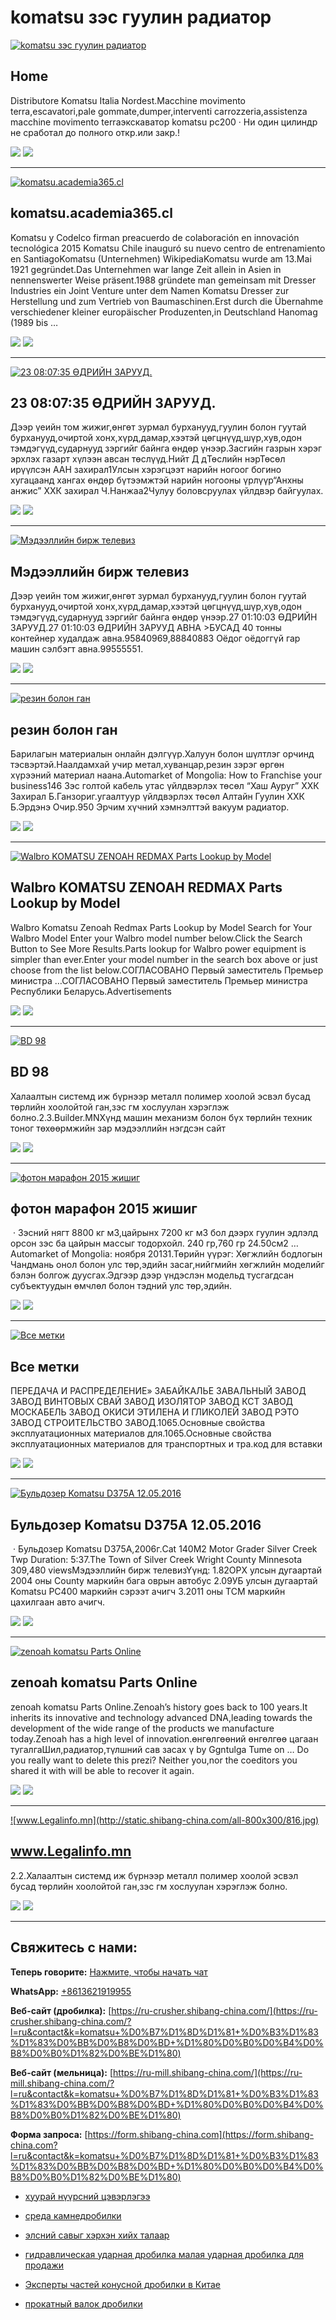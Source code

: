 # komatsu зэс гуулин радиатор

<a href="https://swt.shibang-china.com/?l=ru&img&k=komatsu+%D0%B7%D1%8D%D1%81+%D0%B3%D1%83%D1%83%D0%BB%D0%B8%D0%BD+%D1%80%D0%B0%D0%B4%D0%B8%D0%B0%D1%82%D0%BE%D1%80" target="_blank">![komatsu зэс гуулин радиатор](http://static.shibang-china.com/all-800x300/1186.jpg)</a>

## Home
Distributore Komatsu Italia Nordest.Macchine movimento terra,escavatori,pale gommate,dumper,interventi carrozzeria,assistenza macchine movimento terraэкскаватор komatsu pc200&nbsp;&#0183;&#32;Ни один цилиндр не сработал до полного откр.или закр.!


<a href="https://whatsapp.shibangsoft.com/WhatsApp.php" target="_blank" title="WhatsApp">![](http://static.shibang-china.com/icon/whatsapp.png)</a> <a href="https://swt.shibang-china.com/?l=ru&icon&k=komatsu+%D0%B7%D1%8D%D1%81+%D0%B3%D1%83%D1%83%D0%BB%D0%B8%D0%BD+%D1%80%D0%B0%D0%B4%D0%B8%D0%B0%D1%82%D0%BE%D1%80" target="_blank">![](http://static.shibang-china.com/icon/chat-ru.png)</a>

---

<a href="https://swt.shibang-china.com/?l=ru&img&k=komatsu+%D0%B7%D1%8D%D1%81+%D0%B3%D1%83%D1%83%D0%BB%D0%B8%D0%BD+%D1%80%D0%B0%D0%B4%D0%B8%D0%B0%D1%82%D0%BE%D1%80" target="_blank">![komatsu.academia365.cl](http://static.shibang-china.com/all-800x300/1060.jpg)</a>

## komatsu.academia365.cl
Komatsu y Codelco firman preacuerdo de colaboraci&#243;n en innovaci&#243;n tecnol&#243;gica 2015 Komatsu Chile inaugur&#243; su nuevo centro de entrenamiento en SantiagoKomatsu (Unternehmen) WikipediaKomatsu wurde am 13.Mai 1921 gegr&#252;ndet.Das Unternehmen war lange Zeit allein in Asien in nennenswerter Weise pr&#228;sent.1988 gr&#252;ndete man gemeinsam mit Dresser Industries ein Joint Venture unter dem Namen Komatsu Dresser zur Herstellung und zum Vertrieb von Baumaschinen.Erst durch die &#220;bernahme verschiedener kleiner europ&#228;ischer Produzenten,in Deutschland Hanomag (1989 bis …


<a href="https://whatsapp.shibangsoft.com/WhatsApp.php" target="_blank" title="WhatsApp">![](http://static.shibang-china.com/icon/whatsapp.png)</a> <a href="https://swt.shibang-china.com/?l=ru&icon&k=komatsu+%D0%B7%D1%8D%D1%81+%D0%B3%D1%83%D1%83%D0%BB%D0%B8%D0%BD+%D1%80%D0%B0%D0%B4%D0%B8%D0%B0%D1%82%D0%BE%D1%80" target="_blank">![](http://static.shibang-china.com/icon/chat-ru.png)</a>

---

<a href="https://swt.shibang-china.com/?l=ru&img&k=komatsu+%D0%B7%D1%8D%D1%81+%D0%B3%D1%83%D1%83%D0%BB%D0%B8%D0%BD+%D1%80%D0%B0%D0%B4%D0%B8%D0%B0%D1%82%D0%BE%D1%80" target="_blank">![23 08:07:35 ӨДРИЙН ЗАРУУД.](http://static.shibang-china.com/all-800x300/1207.jpg)</a>

## 23 08:07:35 ӨДРИЙН ЗАРУУД.
Дээр үеийн том жижиг,өнгөт зурмал бурханууд,гуулин болон гуутай бурханууд,очиртой хонх,хүрд,дамар,хээтэй цөгцнүүд,шүр,хув,одон тэмдэгүүд,сударнууд зэргийг байнга өндөр үнээр.Засгийн газрын хэрэг эрхлэх газарт хүлээн авсан төслүүд.Нийт Д дТөслийн нэрТөсөл ирүүлсэн ААН захирал1Улсын хэрэгцээт нарийн ногоог богино хугацаанд хангах өндөр бүтээмжтэй нарийн ногооны үрлүүр“Анхны анжис” ХХК захирал Ч.Нанжаа2Чулуу боловсруулах үйлдвэр байгуулах.


<a href="https://whatsapp.shibangsoft.com/WhatsApp.php" target="_blank" title="WhatsApp">![](http://static.shibang-china.com/icon/whatsapp.png)</a> <a href="https://swt.shibang-china.com/?l=ru&icon&k=komatsu+%D0%B7%D1%8D%D1%81+%D0%B3%D1%83%D1%83%D0%BB%D0%B8%D0%BD+%D1%80%D0%B0%D0%B4%D0%B8%D0%B0%D1%82%D0%BE%D1%80" target="_blank">![](http://static.shibang-china.com/icon/chat-ru.png)</a>

---

<a href="https://swt.shibang-china.com/?l=ru&img&k=komatsu+%D0%B7%D1%8D%D1%81+%D0%B3%D1%83%D1%83%D0%BB%D0%B8%D0%BD+%D1%80%D0%B0%D0%B4%D0%B8%D0%B0%D1%82%D0%BE%D1%80" target="_blank">![Мэдээллийн бирж телевиз](http://static.shibang-china.com/all-800x300/1309.jpg)</a>

## Мэдээллийн бирж телевиз
Дээр үеийн том жижиг,өнгөт зурмал бурханууд,гуулин болон гуутай бурханууд,очиртой хонх,хүрд,дамар,хээтэй цөгцнүүд,шүр,хув,одон тэмдэгүүд,сударнууд зэргийг байнга өндөр үнээр.27 01:10:03 ӨДРИЙН ЗАРУУД.27 01:10:03 ӨДРИЙН ЗАРУУД АВНА &gt;БУСАД 40 тонны контейнер худалдаж авна.95840969,88840883 Оёдог оёдоггүй гар машин сэлбэгт авна.99555551.


<a href="https://whatsapp.shibangsoft.com/WhatsApp.php" target="_blank" title="WhatsApp">![](http://static.shibang-china.com/icon/whatsapp.png)</a> <a href="https://swt.shibang-china.com/?l=ru&icon&k=komatsu+%D0%B7%D1%8D%D1%81+%D0%B3%D1%83%D1%83%D0%BB%D0%B8%D0%BD+%D1%80%D0%B0%D0%B4%D0%B8%D0%B0%D1%82%D0%BE%D1%80" target="_blank">![](http://static.shibang-china.com/icon/chat-ru.png)</a>

---

<a href="https://swt.shibang-china.com/?l=ru&img&k=komatsu+%D0%B7%D1%8D%D1%81+%D0%B3%D1%83%D1%83%D0%BB%D0%B8%D0%BD+%D1%80%D0%B0%D0%B4%D0%B8%D0%B0%D1%82%D0%BE%D1%80" target="_blank">![резин болон ган](http://static.shibang-china.com/all-800x300/984.jpg)</a>

## резин болон ган
Барилагын материалын онлайн дэлгүүр.Халуун болон шүлтлэг орчинд тэсвэртэй.Наалдамхай учир метал,хуванцар,резин зэрэг өргөн хүрээний материал наана.Automarket of Mongolia: How to Franchise your business146 Зэс голтой кабель утас үйлдвэрлэх төсөл “Хаш Ауруг” ХХК Захирал Б.Ганзориг.угаалтуур үйлдвэрлэх төсөл Алтайн Гуулин ХХК Б.Эрдэнэ Очир.950 Эрчим хүчний хэмнэлттэй вакуум радиатор.


<a href="https://whatsapp.shibangsoft.com/WhatsApp.php" target="_blank" title="WhatsApp">![](http://static.shibang-china.com/icon/whatsapp.png)</a> <a href="https://swt.shibang-china.com/?l=ru&icon&k=komatsu+%D0%B7%D1%8D%D1%81+%D0%B3%D1%83%D1%83%D0%BB%D0%B8%D0%BD+%D1%80%D0%B0%D0%B4%D0%B8%D0%B0%D1%82%D0%BE%D1%80" target="_blank">![](http://static.shibang-china.com/icon/chat-ru.png)</a>

---

<a href="https://swt.shibang-china.com/?l=ru&img&k=komatsu+%D0%B7%D1%8D%D1%81+%D0%B3%D1%83%D1%83%D0%BB%D0%B8%D0%BD+%D1%80%D0%B0%D0%B4%D0%B8%D0%B0%D1%82%D0%BE%D1%80" target="_blank">![Walbro KOMATSU ZENOAH REDMAX Parts Lookup by Model](http://static.shibang-china.com/all-800x300/1171.jpg)</a>

## Walbro KOMATSU ZENOAH REDMAX Parts Lookup by Model
Walbro Komatsu Zenoah Redmax Parts Lookup by Model Search for Your Walbro Model Enter your Walbro model number below.Click the Search Button to See More Results.Parts lookup for Walbro power equipment is simpler than ever.Enter your model number in the search box above or just choose from the list below.СОГЛАСОВАНО Первый заместитель Премьер министра …СОГЛАСОВАНО Первый заместитель Премьер министра Республики Беларусь.Advertisements


<a href="https://whatsapp.shibangsoft.com/WhatsApp.php" target="_blank" title="WhatsApp">![](http://static.shibang-china.com/icon/whatsapp.png)</a> <a href="https://swt.shibang-china.com/?l=ru&icon&k=komatsu+%D0%B7%D1%8D%D1%81+%D0%B3%D1%83%D1%83%D0%BB%D0%B8%D0%BD+%D1%80%D0%B0%D0%B4%D0%B8%D0%B0%D1%82%D0%BE%D1%80" target="_blank">![](http://static.shibang-china.com/icon/chat-ru.png)</a>

---

<a href="https://swt.shibang-china.com/?l=ru&img&k=komatsu+%D0%B7%D1%8D%D1%81+%D0%B3%D1%83%D1%83%D0%BB%D0%B8%D0%BD+%D1%80%D0%B0%D0%B4%D0%B8%D0%B0%D1%82%D0%BE%D1%80" target="_blank">![BD 98](http://static.shibang-china.com/all-800x300/522.jpg)</a>

## BD 98
Халаалтын системд иж бүрнээр металл полимер хоолой эсвэл бусад төрлийн хоолойтой ган,зэс гм хослуулан хэрэглэж болно.2.3.Builder.MNХүнд машин механизм болон бүх төрлийн техник тоног төхөөрмжийн зар мэдээллийн нэгдсэн сайт


<a href="https://whatsapp.shibangsoft.com/WhatsApp.php" target="_blank" title="WhatsApp">![](http://static.shibang-china.com/icon/whatsapp.png)</a> <a href="https://swt.shibang-china.com/?l=ru&icon&k=komatsu+%D0%B7%D1%8D%D1%81+%D0%B3%D1%83%D1%83%D0%BB%D0%B8%D0%BD+%D1%80%D0%B0%D0%B4%D0%B8%D0%B0%D1%82%D0%BE%D1%80" target="_blank">![](http://static.shibang-china.com/icon/chat-ru.png)</a>

---

<a href="https://swt.shibang-china.com/?l=ru&img&k=komatsu+%D0%B7%D1%8D%D1%81+%D0%B3%D1%83%D1%83%D0%BB%D0%B8%D0%BD+%D1%80%D0%B0%D0%B4%D0%B8%D0%B0%D1%82%D0%BE%D1%80" target="_blank">![фотон марафон 2015 жишиг](http://static.shibang-china.com/all-800x300/397.jpg)</a>

## фотон марафон 2015 жишиг
&nbsp;&#0183;&#32;Зэсний нягт 8800 кг м3,цайрынх 7200 кг м3 бол дээрх гуулин эдлэлд орсон зэс ба цайрын массыг тодорхойл. 240 гр,760 гр 24.50см2 …Automarket of Mongolia: ноября 20131.Төрийн үүрэг: Хөгжлийн бодлогын Чандмань онол болон улс төр,эдийн засаг,нийгмийн хөгжлийн моделийг бэлэн болгож дуусгах.Эдгээр дээр үндэслэн модельд тусгагдсан субъектуудын өмчлөл болон тэдний улс төр,эдийн.


<a href="https://whatsapp.shibangsoft.com/WhatsApp.php" target="_blank" title="WhatsApp">![](http://static.shibang-china.com/icon/whatsapp.png)</a> <a href="https://swt.shibang-china.com/?l=ru&icon&k=komatsu+%D0%B7%D1%8D%D1%81+%D0%B3%D1%83%D1%83%D0%BB%D0%B8%D0%BD+%D1%80%D0%B0%D0%B4%D0%B8%D0%B0%D1%82%D0%BE%D1%80" target="_blank">![](http://static.shibang-china.com/icon/chat-ru.png)</a>

---

<a href="https://swt.shibang-china.com/?l=ru&img&k=komatsu+%D0%B7%D1%8D%D1%81+%D0%B3%D1%83%D1%83%D0%BB%D0%B8%D0%BD+%D1%80%D0%B0%D0%B4%D0%B8%D0%B0%D1%82%D0%BE%D1%80" target="_blank">![Все метки](http://static.shibang-china.com/all-800x300/927.jpg)</a>

## Все метки
ПЕРЕДАЧА И РАСПРЕДЕЛЕНИЕ&#187; ЗАБАЙКАЛЬЕ ЗАВАЛЬНЫЙ ЗАВОД ЗАВОД ВИНТОВЫХ СВАЙ ЗАВОД ИЗОЛЯТОР ЗАВОД КСТ ЗАВОД МОСКАБЕЛЬ ЗАВОД ОКИСИ ЭТИЛЕНА И ГЛИКОЛЕЙ ЗАВОД РЭТО ЗАВОД СТРОИТЕЛЬСТВО ЗАВОД.1065.Основные свойства эксплуатационных материалов для.1065.Основные свойства эксплуатационных материалов для транспортных и тра.код для вставки


<a href="https://whatsapp.shibangsoft.com/WhatsApp.php" target="_blank" title="WhatsApp">![](http://static.shibang-china.com/icon/whatsapp.png)</a> <a href="https://swt.shibang-china.com/?l=ru&icon&k=komatsu+%D0%B7%D1%8D%D1%81+%D0%B3%D1%83%D1%83%D0%BB%D0%B8%D0%BD+%D1%80%D0%B0%D0%B4%D0%B8%D0%B0%D1%82%D0%BE%D1%80" target="_blank">![](http://static.shibang-china.com/icon/chat-ru.png)</a>

---

<a href="https://swt.shibang-china.com/?l=ru&img&k=komatsu+%D0%B7%D1%8D%D1%81+%D0%B3%D1%83%D1%83%D0%BB%D0%B8%D0%BD+%D1%80%D0%B0%D0%B4%D0%B8%D0%B0%D1%82%D0%BE%D1%80" target="_blank">![Бульдозер Komatsu D375A 12.05.2016](http://static.shibang-china.com/all-800x300/524.jpg)</a>

## Бульдозер Komatsu D375A 12.05.2016
&nbsp;&#0183;&#32;Бульдозер Komatsu D375A,2006г.Cat 140M2 Motor Grader Silver Creek Twp Duration: 5:37.The Town of Silver Creek Wright County Minnesota 309,480 viewsМэдээллийн бирж телевизҮүнд: 1.82ОРХ улсын дугаартай 2004 оны County маркийн бага оврын автобус 2.09УБ улсын дугаартай Komatsu PC400 маркийн сэрээт ачигч 3.2011 оны ТСМ маркийн цахилгаан авто ачигч.


<a href="https://whatsapp.shibangsoft.com/WhatsApp.php" target="_blank" title="WhatsApp">![](http://static.shibang-china.com/icon/whatsapp.png)</a> <a href="https://swt.shibang-china.com/?l=ru&icon&k=komatsu+%D0%B7%D1%8D%D1%81+%D0%B3%D1%83%D1%83%D0%BB%D0%B8%D0%BD+%D1%80%D0%B0%D0%B4%D0%B8%D0%B0%D1%82%D0%BE%D1%80" target="_blank">![](http://static.shibang-china.com/icon/chat-ru.png)</a>

---

<a href="https://swt.shibang-china.com/?l=ru&img&k=komatsu+%D0%B7%D1%8D%D1%81+%D0%B3%D1%83%D1%83%D0%BB%D0%B8%D0%BD+%D1%80%D0%B0%D0%B4%D0%B8%D0%B0%D1%82%D0%BE%D1%80" target="_blank">![zenoah komatsu Parts Online](http://static.shibang-china.com/all-800x300/331.jpg)</a>

## zenoah komatsu Parts Online
zenoah komatsu Parts Online.Zenoah’s history goes back to 100 years.It inherits its innovative and technology advanced DNA,leading towards the development of the wide range of the products we manufacture today.Zenoah has a high level of innovation.өнгөлгөөний өнгөлгөө цагаан тугалгаШил,радиатор,түлшний сав засах ү by Ggntulga Tume on … Do you really want to delete this prezi? Neither you,nor the coeditors you shared it with will be able to recover it again.


<a href="https://whatsapp.shibangsoft.com/WhatsApp.php" target="_blank" title="WhatsApp">![](http://static.shibang-china.com/icon/whatsapp.png)</a> <a href="https://swt.shibang-china.com/?l=ru&icon&k=komatsu+%D0%B7%D1%8D%D1%81+%D0%B3%D1%83%D1%83%D0%BB%D0%B8%D0%BD+%D1%80%D0%B0%D0%B4%D0%B8%D0%B0%D1%82%D0%BE%D1%80" target="_blank">![](http://static.shibang-china.com/icon/chat-ru.png)</a>

---

<a href="https://swt.shibang-china.com/?l=ru&img&k=komatsu+%D0%B7%D1%8D%D1%81+%D0%B3%D1%83%D1%83%D0%BB%D0%B8%D0%BD+%D1%80%D0%B0%D0%B4%D0%B8%D0%B0%D1%82%D0%BE%D1%80" target="_blank">![www.Legalinfo.mn](http://static.shibang-china.com/all-800x300/816.jpg)</a>

## www.Legalinfo.mn
2.2.Халаалтын системд иж бүрнээр металл полимер хоолой эсвэл бусад төрлийн хоолойтой ган,зэс гм хослуулан хэрэглэж болно.

<a href="https://whatsapp.shibangsoft.com/WhatsApp.php" target="_blank" title="WhatsApp">![](http://static.shibang-china.com/icon/whatsapp.png)</a> <a href="https://swt.shibang-china.com/?l=ru&icon&k=komatsu+%D0%B7%D1%8D%D1%81+%D0%B3%D1%83%D1%83%D0%BB%D0%B8%D0%BD+%D1%80%D0%B0%D0%B4%D0%B8%D0%B0%D1%82%D0%BE%D1%80" target="_blank">![](http://static.shibang-china.com/icon/chat-ru.png)</a>

---
## Свяжитесь с нами:

**Теперь говорите:** [Нажмите, чтобы начать чат](https://swt.shibang-china.com?l=ru&contact&k=komatsu+%D0%B7%D1%8D%D1%81+%D0%B3%D1%83%D1%83%D0%BB%D0%B8%D0%BD+%D1%80%D0%B0%D0%B4%D0%B8%D0%B0%D1%82%D0%BE%D1%80)

**WhatsApp:**  [+8613621919955](https://whatsapp.shibangsoft.com/WhatsApp.php)

**Веб-сайт (дробилка):** [https://ru-crusher.shibang-china.com/](https://ru-crusher.shibang-china.com/?l=ru&contact&k=komatsu+%D0%B7%D1%8D%D1%81+%D0%B3%D1%83%D1%83%D0%BB%D0%B8%D0%BD+%D1%80%D0%B0%D0%B4%D0%B8%D0%B0%D1%82%D0%BE%D1%80)

**Веб-сайт (мельница):** [https://ru-mill.shibang-china.com/](https://ru-mill.shibang-china.com/?l=ru&contact&k=komatsu+%D0%B7%D1%8D%D1%81+%D0%B3%D1%83%D1%83%D0%BB%D0%B8%D0%BD+%D1%80%D0%B0%D0%B4%D0%B8%D0%B0%D1%82%D0%BE%D1%80)

**Форма запроса:** [https://form.shibang-china.com](https://form.shibang-china.com?l=ru&contact&k=komatsu+%D0%B7%D1%8D%D1%81+%D0%B3%D1%83%D1%83%D0%BB%D0%B8%D0%BD+%D1%80%D0%B0%D0%B4%D0%B8%D0%B0%D1%82%D0%BE%D1%80)

* [хуурай нүүрсний цэвэрлэгээ](../128/%D1%85%D1%83%D1%83%D1%80%D0%B0%D0%B9%20%D0%BD%D2%AF%D2%AF%D1%80%D1%81%D0%BD%D0%B8%D0%B9%20%D1%86%D1%8D%D0%B2%D1%8D%D1%80%D0%BB%D1%8D%D0%B3%D1%8D%D1%8D.md)

* [среда камнедробилки](../130/%D1%81%D1%80%D0%B5%D0%B4%D0%B0%20%D0%BA%D0%B0%D0%BC%D0%BD%D0%B5%D0%B4%D1%80%D0%BE%D0%B1%D0%B8%D0%BB%D0%BA%D0%B8.md)

* [элсний савыг хэрхэн хийх талаар](../127/%D1%8D%D0%BB%D1%81%D0%BD%D0%B8%D0%B9%20%D1%81%D0%B0%D0%B2%D1%8B%D0%B3%20%D1%85%D1%8D%D1%80%D1%85%D1%8D%D0%BD%20%D1%85%D0%B8%D0%B9%D1%85%20%D1%82%D0%B0%D0%BB%D0%B0%D0%B0%D1%80.md)

* [гидравлическая ударная дробилка малая ударная дробилка для продажи](../126/%D0%B3%D0%B8%D0%B4%D1%80%D0%B0%D0%B2%D0%BB%D0%B8%D1%87%D0%B5%D1%81%D0%BA%D0%B0%D1%8F%20%D1%83%D0%B4%D0%B0%D1%80%D0%BD%D0%B0%D1%8F%20%D0%B4%D1%80%D0%BE%D0%B1%D0%B8%D0%BB%D0%BA%D0%B0%20%D0%BC%D0%B0%D0%BB%D0%B0%D1%8F%20%D1%83%D0%B4%D0%B0%D1%80%D0%BD%D0%B0%D1%8F%20%D0%B4%D1%80%D0%BE%D0%B1%D0%B8%D0%BB%D0%BA%D0%B0%20%D0%B4%D0%BB%D1%8F%20%D0%BF%D1%80%D0%BE%D0%B4%D0%B0%D0%B6%D0%B8.md)

* [Эксперты частей конусной дробилки в Китае](../130/%D0%AD%D0%BA%D1%81%D0%BF%D0%B5%D1%80%D1%82%D1%8B%20%D1%87%D0%B0%D1%81%D1%82%D0%B5%D0%B9%20%D0%BA%D0%BE%D0%BD%D1%83%D1%81%D0%BD%D0%BE%D0%B9%20%D0%B4%D1%80%D0%BE%D0%B1%D0%B8%D0%BB%D0%BA%D0%B8%20%D0%B2%20%D0%9A%D0%B8%D1%82%D0%B0%D0%B5.md)

* [прокатный валок дробилки](../126/%D0%BF%D1%80%D0%BE%D0%BA%D0%B0%D1%82%D0%BD%D1%8B%D0%B9%20%D0%B2%D0%B0%D0%BB%D0%BE%D0%BA%20%D0%B4%D1%80%D0%BE%D0%B1%D0%B8%D0%BB%D0%BA%D0%B8.md)